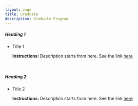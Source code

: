 ```yaml
---
layout: page
title: Graduate
description: Graduate Program
---
```

<h5>Heading 1</h5>
<ul>
<li>Title 1</li>
<div class="summary"><p><strong>Instructions:</strong> Description starts from here. See the link <a href="https://google.com">here</a></p></div>
</ul>

<br>
<h5>Heading 2</h5>
<ul>
<li>Title 2</li>
<div class="summary"><p><strong>Instructions:</strong> Description starts from here. See the link <a href="https://google.com">here</a></p></div>
</ul>

